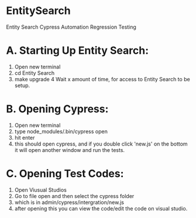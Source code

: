 # EntitySearch
Entity Search Cypress Automation Regression Testing

# A. Starting Up Entity Search:

1. Open new terminal
2. cd Entity Search
3. make upgrade
4 Wait x amount of time, for access to Entity Search to be setup.

# B. Opening Cypress:

1. Open new terminal
2. type node_modules/.bin/cypress open
3. hit enter
4. this should open cypress, and if you double click 'new.js' on the bottom it will open another window and run the tests.

# C. Opening Test Codes:

1. Open Viusual Studios
2. Go to file open and then select the cypress folder
3. which is in admin/cypress/intergration/new.js
4. after opening this you can view the code/edit the code on visual studio.


